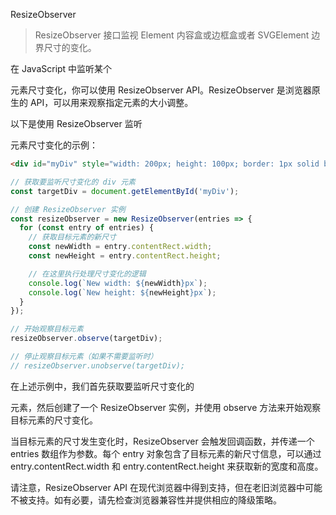 ResizeObserver

> ResizeObserver 接口监视 Element 内容盒或边框盒或者 SVGElement 边界尺寸的变化。


在 JavaScript 中监听某个 <div> 元素尺寸变化，你可以使用 ResizeObserver API。ResizeObserver 是浏览器原生的 API，可以用来观察指定元素的大小调整。

以下是使用 ResizeObserver 监听 <div> 元素尺寸变化的示例：

```html
<div id="myDiv" style="width: 200px; height: 100px; border: 1px solid black;"></div>
```

```js
// 获取要监听尺寸变化的 div 元素
const targetDiv = document.getElementById('myDiv');

// 创建 ResizeObserver 实例
const resizeObserver = new ResizeObserver(entries => {
  for (const entry of entries) {
    // 获取目标元素的新尺寸
    const newWidth = entry.contentRect.width;
    const newHeight = entry.contentRect.height;

    // 在这里执行处理尺寸变化的逻辑
    console.log(`New width: ${newWidth}px`);
    console.log(`New height: ${newHeight}px`);
  }
});

// 开始观察目标元素
resizeObserver.observe(targetDiv);

// 停止观察目标元素（如果不需要监听时）
// resizeObserver.unobserve(targetDiv);
```

在上述示例中，我们首先获取要监听尺寸变化的 <div> 元素，然后创建了一个 ResizeObserver 实例，并使用 observe 方法来开始观察目标元素的尺寸变化。

当目标元素的尺寸发生变化时，ResizeObserver 会触发回调函数，并传递一个 entries 数组作为参数。每个 entry 对象包含了目标元素的新尺寸信息，可以通过 entry.contentRect.width 和 entry.contentRect.height 来获取新的宽度和高度。

请注意，ResizeObserver API 在现代浏览器中得到支持，但在老旧浏览器中可能不被支持。如有必要，请先检查浏览器兼容性并提供相应的降级策略。
